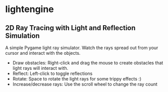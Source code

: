 # lightengine
## 2D Ray Tracing with Light and Reflection Simulation 

A simple Pygame light ray simulator. Watch the rays spread out from your cursor and interact with the objects.

* Draw obstacles: Right-click and drag the mouse to create obstacles that light rays will interact with.
* Reflect: Left-click to toggle reflections
* Rotate: Space to rotate the light rays for some trippy effects :)
* Increase/decrease rays: Use the scroll wheel to change the ray count
